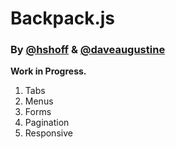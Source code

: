 # Backpack.js
### By [@hshoff](http://www.twitter.com/hshoff) & [@daveaugustine](http://www.twitter.com/daveaugustine)

**Work in Progress.**

1. Tabs
4. Menus
6. Forms
2. Pagination
7. Responsive